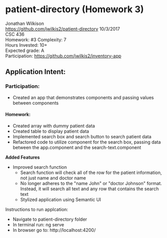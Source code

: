 # patient-directory (Homework 3)
Jonathan Wilkison  
https://github.com/jwilkis2/patient-directory
10/3/2017  
CSC 436  
Homework: #3
Complexity: 7  
Hours Invested: 10+  
Expected grade: A  
Participation: https://github.com/jwilkis2/inventory-app
  
## Application Intent:  
### Participation:  
  - Created an app that demonstrates components and passing values between components  
  
#### Homework:  
  - Created array with dummy patient data  
  - Created table to display patient data  
  - Implemented search box and search button to search patient data  
  - Refactored code to utilize component for the search box, passing data between the app.component and the search-text.component  
  
  **Added Features**
  - Improved search function
     - Search function will check all of the row for the patient information, not just name and doctor name
     - No longer adheres to the "name John" or "doctor Johnson" format.  Instead, it will search all text and any row that contains the search text  
     - Stylized application using Semantic UI
  

Instructions to run applcation:  
 - Navigate to patient-directory folder  
 - In terminal run: ng serve  
 - In browser go to: http://localhost:4200/  
